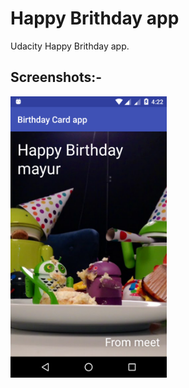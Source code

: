 # Happy Brithday app

Udacity Happy Brithday app.

## Screenshots:-

<img src="Screenshots/Screenshot_20180812-162244.png" width="250" height="450" />
